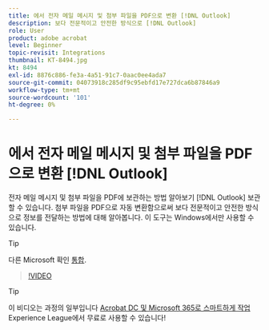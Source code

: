 ```yaml
---
title: 에서 전자 메일 메시지 및 첨부 파일을 PDF으로 변환 [!DNL Outlook]
description: 보다 전문적이고 안전한 방식으로 [!DNL Outlook]
role: User
product: adobe acrobat
level: Beginner
topic-revisit: Integrations
thumbnail: KT-8494.jpg
kt: 8494
exl-id: 8876c886-fe3a-4a51-91c7-0aac0ee4ada7
source-git-commit: 04073918c285df9c95ebfd17e727dca6b87846a9
workflow-type: tm+mt
source-wordcount: '101'
ht-degree: 0%

---
```


# 에서 전자 메일 메시지 및 첨부 파일을 PDF으로 변환 [!DNL Outlook]

전자 메일 메시지 및 첨부 파일을 PDF에 보관하는 방법 알아보기 [!DNL Outlook] 보관할 수 있습니다. 첨부 파일을 PDF으로 자동 변환함으로써 보다 전문적이고 안전한 방식으로 정보를 전달하는 방법에 대해 알아봅니다. 이 도구는 Windows에서만 사용할 수 있습니다.

>[!TIP]
>
>다른 Microsoft 확인 [통합](../integrate/integrate-overview.md#microsoft).

>[!VIDEO](https://video.tv.adobe.com/v/336859?hidetitle=true)

>[!TIP]
>
>이 비디오는 과정의 일부입니다 [Acrobat DC 및 Microsoft 365로 스마트하게 작업](https://experienceleague.adobe.com/?recommended=Acrobat-U-1-2021.microsoft365) Experience League에서 무료로 사용할 수 있습니다!
